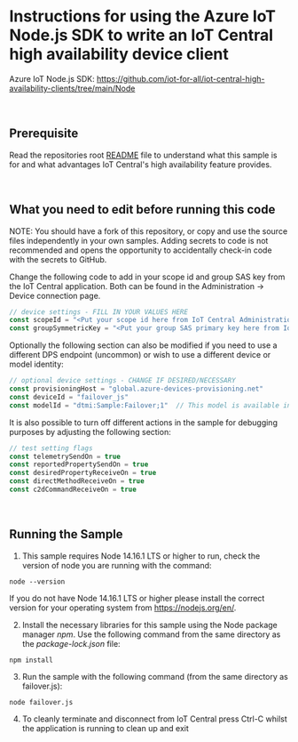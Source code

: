# Instructions for using the Azure IoT Node.js SDK to write an IoT Central high availability device client

Azure IoT Node.js SDK: https://github.com/iot-for-all/iot-central-high-availability-clients/tree/main/Node 

&nbsp;
## Prerequisite

Read the repositories root [README](https://github.com/iot-for-all/iot-central-high-availability-clients/blob/main/README.md) file to understand what this sample is for and what advantages IoT Central's high availability feature provides. 

&nbsp;
## What you need to edit before running this code

NOTE: You should have a fork of this repository, or copy and use the source files independently in your own samples. Adding secrets to code is not recommended and opens the opportunity to accidentally check-in code with the secrets to GitHub.

Change the following code to add in your scope id and group SAS key from the IoT Central application.  Both can be found in the Administration -> Device connection page.

``` JavaScript
// device settings - FILL IN YOUR VALUES HERE
const scopeId = "<Put your scope id here from IoT Central Administration -> Device connection>"
const groupSymmetricKey = "<Put your group SAS primary key here from IoT Central Administration -> Device Connection -> SAS-IoT-Devices>"
```

Optionally the following section can also be modified if you need to use a different DPS endpoint (uncommon) or wish to use a different device or model identity:

``` JavaScript
// optional device settings - CHANGE IF DESIRED/NECESSARY
const provisioningHost = "global.azure-devices-provisioning.net"
const deviceId = "failover_js"
const modelId = "dtmi:Sample:Failover;1"  // This model is available in the root of the Github repo (Failover.json) and can be imported into your Azure IoT central application
```
It is also possible to turn off different actions in the sample for debugging purposes by adjusting the following section:

``` JavaScript
// test setting flags
const telemetrySendOn = true
const reportedPropertySendOn = true
const desiredPropertyReceiveOn = true
const directMethodReceiveOn = true
const c2dCommandReceiveOn = true
```

&nbsp;
## Running the Sample

1. This sample requires Node 14.16.1 LTS or higher to run, check the version of node you are running with the command:

``` shell
node --version
```

If you do not have Node 14.16.1 LTS or higher please install the correct version for your operating system from https://nodejs.org/en/.

2. Install the necessary libraries for this sample using the Node package manager *npm*.  Use the following command from the same directory as the *package-lock.json* file:

``` shell
npm install
```
3. Run the sample with the following command (from the same directory as failover.js):

``` shell
node failover.js
```
4. To cleanly terminate and disconnect from IoT Central press Ctrl-C whilst the application is running to clean up and exit

